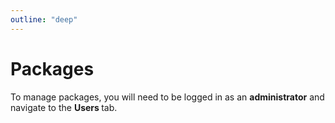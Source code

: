 ```yaml
---
outline: "deep"
---
```


# Packages

To manage packages, you will need to be logged in as an **administrator** and navigate to the **Users <i class="fas fa-fw fa-users"></i>** tab.
